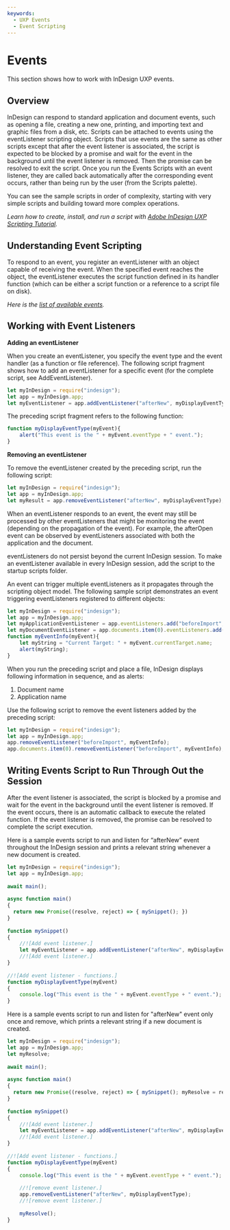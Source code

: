 ```yaml
---
keywords:
  - UXP Events
  - Event Scripting
---
```

# Events
This section shows how to work with InDesign UXP events.

## Overview
InDesign can respond to standard application and document events, such as opening a file, creating a new one, printing, and importing text and graphic files from a disk, etc. Scripts can be attached to events using the eventListener scripting object. Scripts that use events are the same as other scripts except that after the event listener is associated, the script is expected to be blocked by a promise and wait for the event in the background until the event listener is removed. Then the promise can be resolved to exit the script. Once you run the Events Scripts with an event listener, they are called back automatically after the corresponding event occurs, rather than being run by the user (from the Scripts palette).

You can see the sample scripts in order of complexity, starting with very simple scripts and building toward more complex operations.
>
*Learn how to create, install, and run a script with [Adobe InDesign UXP Scripting Tutorial](https://developer.adobe.com/indesign/uxp/guides/getting-started/).*

## Understanding Event Scripting
To respond to an event, you register an eventListener with an object capable of receiving the event. When the specified event reaches the object, the eventListener executes the script function defined in its handler function (which can be either a script function or a reference to a script file on disk).
>
*Here is the [list of available events](https://developer.adobe.com/indesign/dom/api/e/Event/).*

## Working with Event Listeners

**Adding an eventListener**

When you create an eventListener, you specify the event type and the event handler (as a function or file reference). The following script fragment shows how to add an eventListener for a specific event (for the complete script, see AddEventListener).

```js
let myInDesign = require("indesign");
let app = myInDesign.app;
let myEventListener = app.addEventListener("afterNew", myDisplayEventType);
```
The preceding script fragment refers to the following function:

```js
function myDisplayEventType(myEvent){
    alert("This event is the " + myEvent.eventType + " event.");
}
```

**Removing an eventListener**

To remove the eventListener created by the preceding script, run the following script:

```js
let myInDesign = require("indesign");
let app = myInDesign.app;
let myResult = app.removeEventListener("afterNew", myDisplayEventType);
```
When an eventListener responds to an event, the event may still be processed by other eventListeners that might be monitoring the event (depending on the propagation of the event). For example, the afterOpen event can be observed by eventListeners associated with both the application and the document.

eventListeners do not persist beyond the current InDesign session. To make an eventListener available in every InDesign session, add the script to the startup scripts folder. 

An event can trigger multiple eventListeners as it propagates through the scripting object model. The following sample script demonstrates an event triggering eventListeners registered to different objects:

```js
let myInDesign = require("indesign");
let app = myInDesign.app;
let myApplicationEventListener = app.eventListeners.add("beforeImport", myEventInfo);
let myDocumentEventListener = app.documents.item(0).eventListeners.add("beforeImport", myEventInfo);
function myEventInfo(myEvent){
    let myString = "Current Target: " + myEvent.currentTarget.name;
    alert(myString);
}
```
When you run the preceding script and place a file, InDesign displays following information in sequence, and as alerts:
1. Document name
2. Application name

Use the following script to remove the event listeners added by the preceding script:

```js
let myInDesign = require("indesign");
let app = myInDesign.app;
app.removeEventListener("beforeImport", myEventInfo);
app.documents.item(0).removeEventListener("beforeImport", myEventInfo);
```

## Writing Events Script to Run Through Out the Session
After the event listener is associated, the script is blocked by a promise and wait for the event in the background until the event listener is removed. If the event occurs, there is an automatic callback to execute the related function. If the event listener is removed, the promise can be resolved to complete the script execution.

Here is a sample events script to run and listen for “afterNew” event throughout the InDesign session and prints a relevant string whenever a new document is created.

```js
let myInDesign = require("indesign");
let app = myInDesign.app;
 
await main();
 
async function main()
{
  return new Promise((resolve, reject) => { mySnippet(); })
}
 
function mySnippet()
{
    //![Add event listener.]
    let myEventListener = app.addEventListener("afterNew", myDisplayEventType);
    //![Add event listener.]
}
 
//![Add event listener - functions.]
function myDisplayEventType(myEvent)
{
    console.log("This event is the " + myEvent.eventType + " event.");
}
```
Here is a sample events script to run and listen for "afterNew" event only once and remove, which prints a relevant string if a new document is created.

```js
let myInDesign = require("indesign");
let app = myInDesign.app;
let myResolve;
 
await main();
 
async function main()
{
  return new Promise((resolve, reject) => { mySnippet(); myResolve = resolve;});
}
 
function mySnippet()
{
    //![Add event listener.]
    let myEventListener = app.addEventListener("afterNew", myDisplayEventType);
    //![Add event listener.]
}
 
//![Add event listener - functions.]
function myDisplayEventType(myEvent)
{
    console.log("This event is the " + myEvent.eventType + " event.");
 
    //![remove event listener.]
    app.removeEventListener("afterNew", myDisplayEventType);
    //![remove event listener.]
 
    myResolve();
}   
```